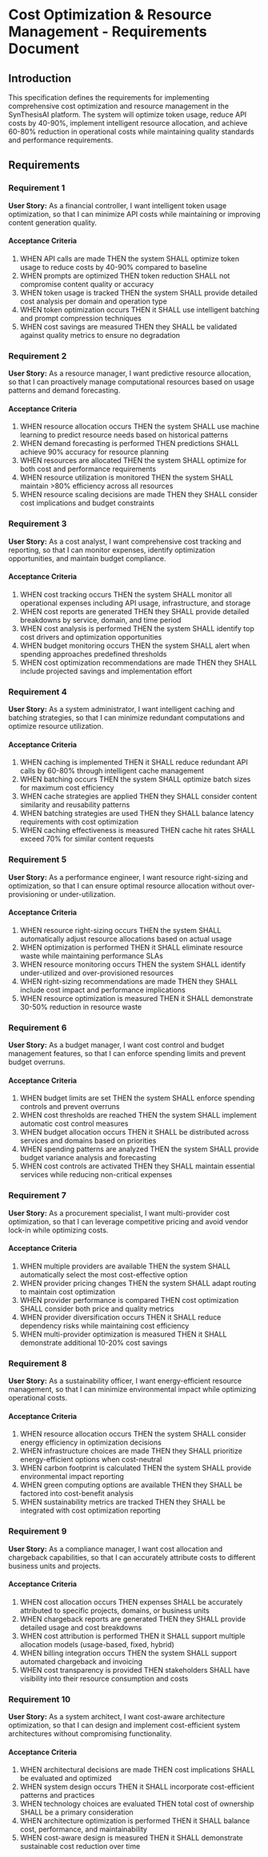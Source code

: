 # Cost Optimization & Resource Management - Requirements Document

## Introduction

This specification defines the requirements for implementing comprehensive cost optimization and resource management in the SynThesisAI platform. The system will optimize token usage, reduce API costs by 40-90%, implement intelligent resource allocation, and achieve 60-80% reduction in operational costs while maintaining quality standards and performance requirements.

## Requirements

### Requirement 1

**User Story:** As a financial controller, I want intelligent token usage optimization, so that I can minimize API costs while maintaining or improving content generation quality.

#### Acceptance Criteria

1. WHEN API calls are made THEN the system SHALL optimize token usage to reduce costs by 40-90% compared to baseline
2. WHEN prompts are optimized THEN token reduction SHALL not compromise content quality or accuracy
3. WHEN token usage is tracked THEN the system SHALL provide detailed cost analysis per domain and operation type
4. WHEN token optimization occurs THEN it SHALL use intelligent batching and prompt compression techniques
5. WHEN cost savings are measured THEN they SHALL be validated against quality metrics to ensure no degradation

### Requirement 2

**User Story:** As a resource manager, I want predictive resource allocation, so that I can proactively manage computational resources based on usage patterns and demand forecasting.

#### Acceptance Criteria

1. WHEN resource allocation occurs THEN the system SHALL use machine learning to predict resource needs based on historical patterns
2. WHEN demand forecasting is performed THEN predictions SHALL achieve 90% accuracy for resource planning
3. WHEN resources are allocated THEN the system SHALL optimize for both cost and performance requirements
4. WHEN resource utilization is monitored THEN the system SHALL maintain >80% efficiency across all resources
5. WHEN resource scaling decisions are made THEN they SHALL consider cost implications and budget constraints

### Requirement 3

**User Story:** As a cost analyst, I want comprehensive cost tracking and reporting, so that I can monitor expenses, identify optimization opportunities, and maintain budget compliance.

#### Acceptance Criteria

1. WHEN cost tracking occurs THEN the system SHALL monitor all operational expenses including API usage, infrastructure, and storage
2. WHEN cost reports are generated THEN they SHALL provide detailed breakdowns by service, domain, and time period
3. WHEN cost analysis is performed THEN the system SHALL identify top cost drivers and optimization opportunities
4. WHEN budget monitoring occurs THEN the system SHALL alert when spending approaches predefined thresholds
5. WHEN cost optimization recommendations are made THEN they SHALL include projected savings and implementation effort

### Requirement 4

**User Story:** As a system administrator, I want intelligent caching and batching strategies, so that I can minimize redundant computations and optimize resource utilization.

#### Acceptance Criteria

1. WHEN caching is implemented THEN it SHALL reduce redundant API calls by 60-80% through intelligent cache management
2. WHEN batching occurs THEN the system SHALL optimize batch sizes for maximum cost efficiency
3. WHEN cache strategies are applied THEN they SHALL consider content similarity and reusability patterns
4. WHEN batching strategies are used THEN they SHALL balance latency requirements with cost optimization
5. WHEN caching effectiveness is measured THEN cache hit rates SHALL exceed 70% for similar content requests

### Requirement 5

**User Story:** As a performance engineer, I want resource right-sizing and optimization, so that I can ensure optimal resource allocation without over-provisioning or under-utilization.

#### Acceptance Criteria

1. WHEN resource right-sizing occurs THEN the system SHALL automatically adjust resource allocations based on actual usage
2. WHEN optimization is performed THEN it SHALL eliminate resource waste while maintaining performance SLAs
3. WHEN resource monitoring occurs THEN the system SHALL identify under-utilized and over-provisioned resources
4. WHEN right-sizing recommendations are made THEN they SHALL include cost impact and performance implications
5. WHEN resource optimization is measured THEN it SHALL demonstrate 30-50% reduction in resource waste

### Requirement 6

**User Story:** As a budget manager, I want cost control and budget management features, so that I can enforce spending limits and prevent budget overruns.

#### Acceptance Criteria

1. WHEN budget limits are set THEN the system SHALL enforce spending controls and prevent overruns
2. WHEN cost thresholds are reached THEN the system SHALL implement automatic cost control measures
3. WHEN budget allocation occurs THEN it SHALL be distributed across services and domains based on priorities
4. WHEN spending patterns are analyzed THEN the system SHALL provide budget variance analysis and forecasting
5. WHEN cost controls are activated THEN they SHALL maintain essential services while reducing non-critical expenses

### Requirement 7

**User Story:** As a procurement specialist, I want multi-provider cost optimization, so that I can leverage competitive pricing and avoid vendor lock-in while optimizing costs.

#### Acceptance Criteria

1. WHEN multiple providers are available THEN the system SHALL automatically select the most cost-effective option
2. WHEN provider pricing changes THEN the system SHALL adapt routing to maintain cost optimization
3. WHEN provider performance is compared THEN cost optimization SHALL consider both price and quality metrics
4. WHEN provider diversification occurs THEN it SHALL reduce dependency risks while maintaining cost efficiency
5. WHEN multi-provider optimization is measured THEN it SHALL demonstrate additional 10-20% cost savings

### Requirement 8

**User Story:** As a sustainability officer, I want energy-efficient resource management, so that I can minimize environmental impact while optimizing operational costs.

#### Acceptance Criteria

1. WHEN resource allocation occurs THEN the system SHALL consider energy efficiency in optimization decisions
2. WHEN infrastructure choices are made THEN they SHALL prioritize energy-efficient options when cost-neutral
3. WHEN carbon footprint is calculated THEN the system SHALL provide environmental impact reporting
4. WHEN green computing options are available THEN they SHALL be factored into cost-benefit analysis
5. WHEN sustainability metrics are tracked THEN they SHALL be integrated with cost optimization reporting

### Requirement 9

**User Story:** As a compliance manager, I want cost allocation and chargeback capabilities, so that I can accurately attribute costs to different business units and projects.

#### Acceptance Criteria

1. WHEN cost allocation occurs THEN expenses SHALL be accurately attributed to specific projects, domains, or business units
2. WHEN chargeback reports are generated THEN they SHALL provide detailed usage and cost breakdowns
3. WHEN cost attribution is performed THEN it SHALL support multiple allocation models (usage-based, fixed, hybrid)
4. WHEN billing integration occurs THEN the system SHALL support automated chargeback and invoicing
5. WHEN cost transparency is provided THEN stakeholders SHALL have visibility into their resource consumption and costs

### Requirement 10

**User Story:** As a system architect, I want cost-aware architecture optimization, so that I can design and implement cost-efficient system architectures without compromising functionality.

#### Acceptance Criteria

1. WHEN architectural decisions are made THEN cost implications SHALL be evaluated and optimized
2. WHEN system design occurs THEN it SHALL incorporate cost-efficient patterns and practices
3. WHEN technology choices are evaluated THEN total cost of ownership SHALL be a primary consideration
4. WHEN architecture optimization is performed THEN it SHALL balance cost, performance, and maintainability
5. WHEN cost-aware design is measured THEN it SHALL demonstrate sustainable cost reduction over time
